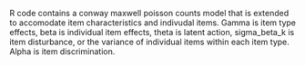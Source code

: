R code contains a conway maxwell poisson counts model that is extended to accomodate item characteristics and indivudal items. Gamma is item type effects, beta is individual item effects, theta is latent action, sigma_beta_k is item disturbance, or the variance of individual items within each item type. Alpha is item discrimination.
